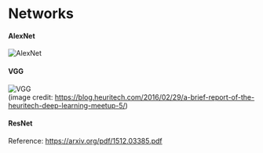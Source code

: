 # Networks  
#### AlexNet  
![AlexNet](https://www.researchgate.net/profile/Walid_Aly/publication/312188377/figure/fig4/AS:448996423540740@1484060497977/Figure-7-An-illustration-of-the-architecture-of-AlexNet-CNN-14.ppm)  
#### VGG
![VGG](https://heuritech.files.wordpress.com/2016/02/vgg16.png?w=470)  
(image credit: https://blog.heuritech.com/2016/02/29/a-brief-report-of-the-heuritech-deep-learning-meetup-5/)  
#### ResNet
Reference: https://arxiv.org/pdf/1512.03385.pdf
